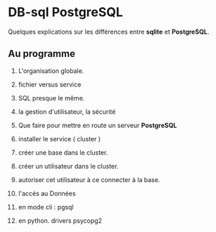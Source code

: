 # DB-sql **PostgreSQL**



Quelques explications sur les différences entre **sqlite** et **PostgreSQL**.

## Au programme

1. L'organisation globale.
  1. fichier versus service
  2. SQL presque le même.
  2. la gestion d'utilisateur, la sécurité

2. Que faire pour mettre en route un serveur **PostgreSQL**
  1. installer le service ( cluster )
  2. créer une base dans le cluster.
  2. créer un utilisateur dans le cluster.
  2. autoriser cet utilisateur à ce connecter à la base.

2. l'accés au Données
  1. en mode cli : pgsql
  1. en python. drivers psycopg2
